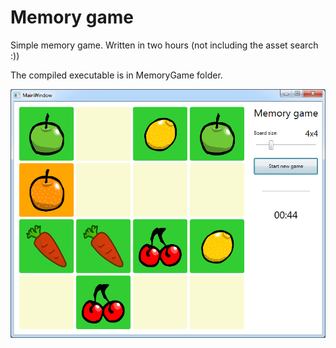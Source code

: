 # Memory game
Simple memory game. Written in two hours (not including the asset search :))

The compiled executable is in MemoryGame folder.

![Screenshot](Screenshot.png?raw=true)